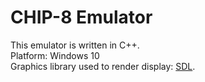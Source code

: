 # CHIP-8 Emulator

This emulator is written in C++. <br />
Platform: Windows 10 <br />
Graphics library used to render display: [SDL](https://www.libsdl.org/).

